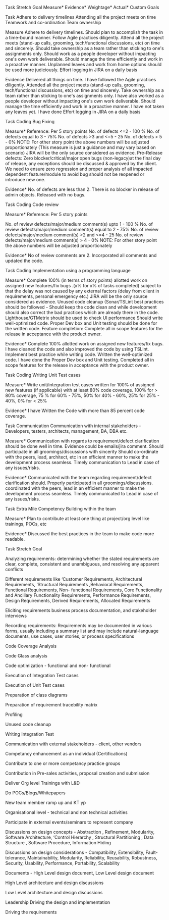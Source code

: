 Task
Stretch Goal
Measure*
Evidence*
Weightage*
Actual*
Custom Goals

Task
Adhere to delivery timelines Attending all the project meets on time Teamwork and co-ordination Team ownership

Measure
Adhere to delivery timelines.
Should plan to accomplish the task in a time-bound manner.
Follow Agile practices diligently.
Attend all the project meets (stand-up calls, grooming, tech/functional discussions, etc) on time and sincerely.
Should take ownership as a team rather than sticking to one's assignments only.
Should work as a people developer without impacting one's own work deliverable.
Should manage the time efficiently and work in a proactive manner.
Unplanned leaves and work from home options should be used more judiciously.
Effort logging in JIRA on a daily basis

Evidence
Delivered all things on time.
I have followed the  Agile practices diligently.
Attended all the project meets (stand-up calls, grooming, tech/functional discussions, etc) on time and sincerely.
Take ownership as a team rather than sticking to one's assignments only.
I have also worked as a people developer without impacting one's own work deliverable.
Should manage the time efficiently and work in a proactive manner.
I have not taken any leaves yet.
I have done Effort logging in JIRA on a daily basis

Task
Coding
Bug Fixing

Measure*
Reference: Per 5 story points
No. of defects <=2 - 100 %
No. of defects equal to 3 - 75%
No. of defects >3 and <=5 - 25
No. of defects > 5 - 0%
NOTE: For other story point the above numbers will be adjusted proportionately (This measure is just a guidance and may vary based on scenario)
JIRA will be the only source considered as evidence.
Pre-Release defects: Zero blocker/critical/major open bugs (non-legacy)at the final day of release, any exceptions should be discussed & approved by the client.
We need to ensure zero regression and proper analysis of all impacted dependent feature/module to avoid bug should not be reopened or introduce new one.

Evidence*
No. of defects are less than 2.
There is no blocker in release of admin objects. Released with no bugs.

Task
Coding
Code review

Measure*
Reference: Per 5 story points

No. of review defects/major/medium comment(s) upto 1 - 100 %
No. of review defects/major/medium comment(s) equal to 2 - 75%
No. of review defects/major/medium comment(s) >2 and <=4 - 25
No. of review defects/major/medium comment(s) > 4 - 0%
NOTE: For other story point the above numbers will be adjusted proportionately

Evidence*
No of review comments are 2. Incorporated all comments and updated the code.

Task
Coding
Implementation using a programming language

Measure*
Complete 100% (in terms of story points) allotted work on assigned new features/fix bugs .(x% for x% of tasks completed) subject to that the delay was not caused by any external factors (delay from client in requirements, personal emergency etc.)
JIRA will be the only source considered as evidence.
Unused code cleanup (Sonar/TSLint best practices should be followed - Should keep the code clean and while development should also correct the bad practices which are already there in the code.
Lighthouse/GTMetrix should be used to check UI performance
Should write well-optimized code.
Proper Dev box and Unit testing should be done for the written code.
Feature completion: Complete all in scope features for the release in acceptance with the product owner.

Evidence*
Complete 100% allotted work on assigned new features/fix bugs.
I have cleaned the code and also improved the code by using TSLint. Implement best practice while writing code.
Written the well-optimized code.
I have done the Proper Dev box and Unit testing.
Completed all in scope features for the release in acceptance with the product owner.

Task
Coding
Writing Unit Test cases

Measure*
Write unit/integration test cases written for 100% of assigned new features (if applicable) with at least 80% code coverage.
100% for > 80% coverage,
75 % for 60% - 75%,
50% for 40% - 60%,
25% for 25% - 40%,
0% for < 25%

Evidence*
I have Written the Code with more than 85 percent  code coverage.

Task
Communication
Communication with internal stakeholders - Developers, testers, architects, management, BA, DBA etc.

Measure*
Communication with regards to requirement/defect clarification should be done well in time. Evidence could be emails/jira comment.
Should participate in all groomings/discussions with sincerity
Should co-ordinate with the peers, lead, architect, etc in an efficient manner to make the development process seamless.
Timely communication to Lead in case of any issues/risks.

Evidence*
Communicated with the team regarding requirement/defect clarification should.
 Properly participated in all groomings/discussions.
coordinated with the peers, lead in an efficient manner to make the development process seamless.
Timely communicated to Lead in case of any issues/risks.

Task
Extra Mile
Competency Building within the team

Measure*
Plan to contribute at least one thing at project/org level like trainings, POCs, etc

Evidence*
Discussed the best practices in the team to make code more readable.

Task Stretch Goal

Analyzing requirements:
determining whether the
stated requirements are
clear, complete, consistent
and unambiguous, and
resolving any apparent
conflicts

Different requirements like
‘Customer Requirements,
Architectural Requirements,
‘Structural
Requirements ,Behavioral
Requirements, Functional
Requirements, Non-
functional Requirements,
Core Functionality and
Ancillary Functionality
Requirements, Performance
Requirements, Design
Requirements, Derived
Requirements, Allocated
Requirements

Eliciting requirements
business process
documentation, and
stakeholder interviews

Recording requirements:
Requirements may be
documented in various
forms, usually including a
summary list and may
include natural-language
documents, use cases, user
stories, or process
specifications

Code Coverage Analysis

Code Glass analysis

Code optimization -
functional and non-
functional

Execution of Integration Test
cases

Execution of Unit Test cases

Preparation of class diagrams

Preparation of requirement tracebility matrix

Profiling 

Unused code cleanup 

Writing Integration Test 

Communication with 
external stakeholders -
client, other vendors

Competancy enhancement 
as an individual
(Certifications) 

Contribute to one or more 
competancy practice groups

Contribution in Pre-sales 
activities, proposal creation
and submission 

Deliver Org level Trainings 
with L&D

Do
POCs/Blogs/Whitepapers

New team member ramp up
and KT yp

Organisational level -
technical and non technical
activities 

Participate in external
events/seminars to
represent company 


Discussions on design 
concepts - Abstraction ,
Refinement, Modularity, 
Software Architecture,
‘Control Hierarchy ,
Structural Partitioning , Data
Structure , Software
Procedure, Information Hiding

Discussions on design
considerations -
Compatibility, Extensibility, 
Fault-tolerance,
Maintainability, Modularity,
Reliability, Reusability,
Robustness, Security,
Usability, Performance,
Portability, Scalability

Documents - High Level
design document, Low Level
design document 

High Level architecture and 
design discussions

Low Level architecture and 
design discussions

Leadership 
Driving the design and 
implementation

Driving the requirements